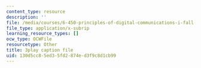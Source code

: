 ```yaml
---
content_type: resource
description: ''
file: /media/courses/6-450-principles-of-digital-communications-i-fall-2006/130d5cc85ed35fd2874ed3f9c8d1cb99_o8XojnApGc4.vtt
file_type: application/x-subrip
learning_resource_types: []
ocw_type: OCWFile
resourcetype: Other
title: 3play caption file
uid: 130d5cc8-5ed3-5fd2-874e-d3f9c8d1cb99
---
```


